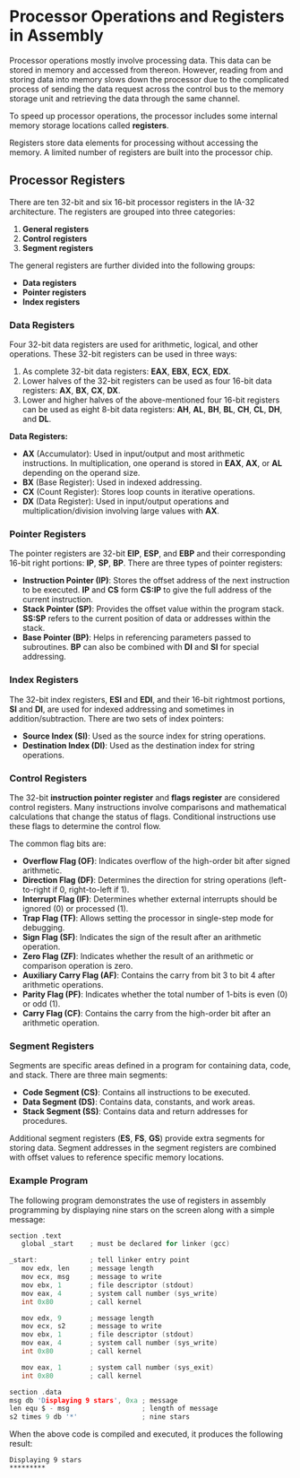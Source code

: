 # Processor Operations and Registers in Assembly

Processor operations mostly involve processing data. This data can be stored in memory and accessed from thereon. However, reading from and storing data into memory slows down the processor due to the complicated process of sending the data request across the control bus to the memory storage unit and retrieving the data through the same channel.

To speed up processor operations, the processor includes some internal memory storage locations called **registers**.

Registers store data elements for processing without accessing the memory. A limited number of registers are built into the processor chip.

## Processor Registers

There are ten 32-bit and six 16-bit processor registers in the IA-32 architecture. The registers are grouped into three categories:

1. **General registers**
2. **Control registers**
3. **Segment registers**

The general registers are further divided into the following groups:

- **Data registers**
- **Pointer registers**
- **Index registers**

### Data Registers

Four 32-bit data registers are used for arithmetic, logical, and other operations. These 32-bit registers can be used in three ways:

1. As complete 32-bit data registers: **EAX**, **EBX**, **ECX**, **EDX**.
2. Lower halves of the 32-bit registers can be used as four 16-bit data registers: **AX**, **BX**, **CX**, **DX**.
3. Lower and higher halves of the above-mentioned four 16-bit registers can be used as eight 8-bit data registers: **AH**, **AL**, **BH**, **BL**, **CH**, **CL**, **DH**, and **DL**.

**Data Registers:**
- **AX** (Accumulator): Used in input/output and most arithmetic instructions. In multiplication, one operand is stored in **EAX**, **AX**, or **AL** depending on the operand size.
- **BX** (Base Register): Used in indexed addressing.
- **CX** (Count Register): Stores loop counts in iterative operations.
- **DX** (Data Register): Used in input/output operations and multiplication/division involving large values with **AX**.

### Pointer Registers

The pointer registers are 32-bit **EIP**, **ESP**, and **EBP** and their corresponding 16-bit right portions: **IP**, **SP**, **BP**. There are three types of pointer registers:

- **Instruction Pointer (IP)**: Stores the offset address of the next instruction to be executed. **IP** and **CS** form **CS:IP** to give the full address of the current instruction.
- **Stack Pointer (SP)**: Provides the offset value within the program stack. **SS:SP** refers to the current position of data or addresses within the stack.
- **Base Pointer (BP)**: Helps in referencing parameters passed to subroutines. **BP** can also be combined with **DI** and **SI** for special addressing.

### Index Registers

The 32-bit index registers, **ESI** and **EDI**, and their 16-bit rightmost portions, **SI** and **DI**, are used for indexed addressing and sometimes in addition/subtraction. There are two sets of index pointers:

- **Source Index (SI)**: Used as the source index for string operations.
- **Destination Index (DI)**: Used as the destination index for string operations.

### Control Registers

The 32-bit **instruction pointer register** and **flags register** are considered control registers. Many instructions involve comparisons and mathematical calculations that change the status of flags. Conditional instructions use these flags to determine the control flow.

The common flag bits are:

- **Overflow Flag (OF)**: Indicates overflow of the high-order bit after signed arithmetic.
- **Direction Flag (DF)**: Determines the direction for string operations (left-to-right if 0, right-to-left if 1).
- **Interrupt Flag (IF)**: Determines whether external interrupts should be ignored (0) or processed (1).
- **Trap Flag (TF)**: Allows setting the processor in single-step mode for debugging.
- **Sign Flag (SF)**: Indicates the sign of the result after an arithmetic operation.
- **Zero Flag (ZF)**: Indicates whether the result of an arithmetic or comparison operation is zero.
- **Auxiliary Carry Flag (AF)**: Contains the carry from bit 3 to bit 4 after arithmetic operations.
- **Parity Flag (PF)**: Indicates whether the total number of 1-bits is even (0) or odd (1).
- **Carry Flag (CF)**: Contains the carry from the high-order bit after an arithmetic operation.

### Segment Registers

Segments are specific areas defined in a program for containing data, code, and stack. There are three main segments:

- **Code Segment (CS)**: Contains all instructions to be executed.
- **Data Segment (DS)**: Contains data, constants, and work areas.
- **Stack Segment (SS)**: Contains data and return addresses for procedures.

Additional segment registers (**ES**, **FS**, **GS**) provide extra segments for storing data. Segment addresses in the segment registers are combined with offset values to reference specific memory locations.

### Example Program

The following program demonstrates the use of registers in assembly programming by displaying nine stars on the screen along with a simple message:

```c
section .text
   global _start    ; must be declared for linker (gcc)

_start:             ; tell linker entry point
   mov edx, len     ; message length
   mov ecx, msg     ; message to write
   mov ebx, 1       ; file descriptor (stdout)
   mov eax, 4       ; system call number (sys_write)
   int 0x80         ; call kernel

   mov edx, 9       ; message length
   mov ecx, s2      ; message to write
   mov ebx, 1       ; file descriptor (stdout)
   mov eax, 4       ; system call number (sys_write)
   int 0x80         ; call kernel

   mov eax, 1       ; system call number (sys_exit)
   int 0x80         ; call kernel

section .data
msg db 'Displaying 9 stars', 0xa ; message
len equ $ - msg                  ; length of message
s2 times 9 db '*'                ; nine stars
```

When the above code is compiled and executed, it produces the following result:

```
Displaying 9 stars
*********
```